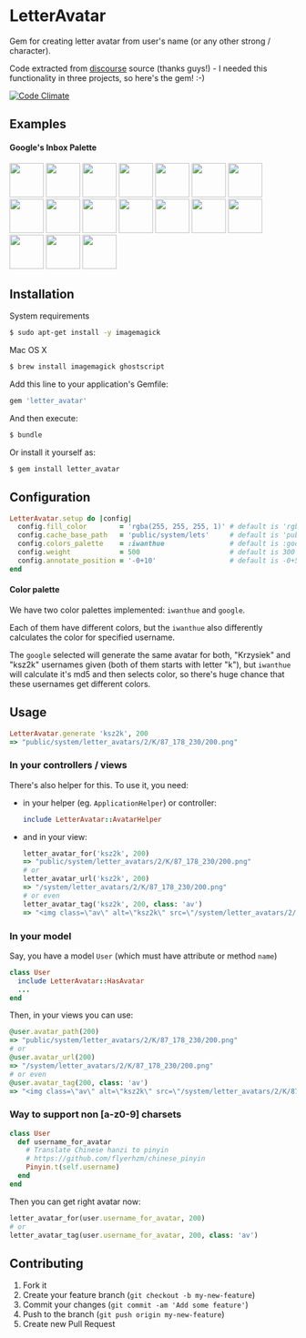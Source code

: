 # LetterAvatar

Gem for creating letter avatar from user's name (or any other strong / character).

Code extracted from [discourse](https://www.discourse.org/) source (thanks guys!) - I needed this functionality in three projects, so here's the gem! :-)

[![Code Climate](https://codeclimate.com/github/ksz2k/letter_avatar/badges/gpa.svg)](https://codeclimate.com/github/ksz2k/letter_avatar)

## Examples

#### Google's Inbox Palette

<img src="https://cloud.githubusercontent.com/assets/5518/13031513/43eefa76-d30b-11e5-8f06-85f8eb2a4fb6.png" width="60" /> <img src="https://cloud.githubusercontent.com/assets/5518/13031514/43ef6d8a-d30b-11e5-9fbc-38ae526b56b3.png" width="60" /> <img src="https://cloud.githubusercontent.com/assets/5518/13031517/43f0da12-d30b-11e5-8fef-6c7daf235a54.png" width="60" /> <img src="https://cloud.githubusercontent.com/assets/5518/13031515/43f0568c-d30b-11e5-95c5-1653361d4443.png" width="60" /> <img src="https://cloud.githubusercontent.com/assets/5518/13031512/43eebcc8-d30b-11e5-9f95-0093bfadd182.png" width="60" /> <img src="https://cloud.githubusercontent.com/assets/5518/13031516/43f0d0bc-d30b-11e5-8822-f01a6a138ff8.png" width="60" /> <img src="https://cloud.githubusercontent.com/assets/5518/13031519/44382430-d30b-11e5-96e4-bcd7ce5eb155.png" width="60" /> <img src="https://cloud.githubusercontent.com/assets/5518/13031518/44378d04-d30b-11e5-9400-55ff46b94cbe.png" width="60" /> <img src="https://cloud.githubusercontent.com/assets/5518/13031521/443a03cc-d30b-11e5-8467-9592e9dbb2ae.png" width="60" /> <img src="https://cloud.githubusercontent.com/assets/5518/13031523/443badc6-d30b-11e5-9d72-45613018cab4.png" width="60" /> <img src="https://cloud.githubusercontent.com/assets/5518/13031520/44394e14-d30b-11e5-966c-2eada89295c9.png" width="60" /> <img src="https://cloud.githubusercontent.com/assets/5518/13031522/443a71fe-d30b-11e5-88f4-37d1fd220abb.png" width="60" /> <img src="https://cloud.githubusercontent.com/assets/5518/13031525/44752b1e-d30b-11e5-8290-ed8888055e64.png" width="60" /> <img src="https://cloud.githubusercontent.com/assets/5518/13031524/4471cef6-d30b-11e5-9f4c-004f993dd27b.png" width="60" /> <img src="https://cloud.githubusercontent.com/assets/5518/13031526/4475a990-d30b-11e5-8be3-c8f4482dee03.png" width="60" /> <img src="https://cloud.githubusercontent.com/assets/5518/13031527/44772482-d30b-11e5-92f0-b9190c312d70.png" width="60" /> <img src="https://cloud.githubusercontent.com/assets/5518/13031528/447804ce-d30b-11e5-8002-9424d5474ddb.png" width="60" />

## Installation

System requirements

```bash
$ sudo apt-get install -y imagemagick
```

Mac OS X

```bash
$ brew install imagemagick ghostscript
```

Add this line to your application's Gemfile:

```ruby
gem 'letter_avatar'
```

And then execute:

```bash
$ bundle
```

Or install it yourself as:

```bash
$ gem install letter_avatar
```

## Configuration

```ruby
LetterAvatar.setup do |config|
  config.fill_color        = 'rgba(255, 255, 255, 1)' # default is 'rgba(255, 255, 255, 0.65)'
  config.cache_base_path   = 'public/system/lets'     # default is 'public/system'
  config.colors_palette    = :iwanthue                # default is :google
  config.weight            = 500                      # default is 300
  config.annotate_position = '-0+10'                  # default is -0+5
end
```

#### Color palette

We have two color palettes implemented: `iwanthue` and `google`.

Each of them have different colors, but the `iwanthue` also differently calculates the color for specified username.

The `google` selected will generate the same avatar for both, "Krzysiek" and "ksz2k" usernames given (both of them starts with letter "k"), but `iwanthue` will calculate it's md5 and then selects color, so there's huge chance that these usernames get different colors.

## Usage

```ruby
LetterAvatar.generate 'ksz2k', 200
=> "public/system/letter_avatars/2/K/87_178_230/200.png"
```

### In your controllers / views

There's also helper for this. To use it, you need:

* in your helper (eg. `ApplicationHelper`) or controller:

  ```ruby
  include LetterAvatar::AvatarHelper
  ```

* and in your view:

  ```ruby
  letter_avatar_for('ksz2k', 200)
  => "public/system/letter_avatars/2/K/87_178_230/200.png"
  # or
  letter_avatar_url('ksz2k', 200)
  => "/system/letter_avatars/2/K/87_178_230/200.png"
  # or even
  letter_avatar_tag('ksz2k', 200, class: 'av')
  => "<img class=\"av\" alt=\"ksz2k\" src=\"/system/letter_avatars/2/K/87_178_230/200.png\" />"
  ```

### In your model

Say, you have a model `User` (which must have attribute or method `name`)

```ruby
class User
  include LetterAvatar::HasAvatar
  ...
end
```

Then, in your views you can use:

```ruby
@user.avatar_path(200)
=> "public/system/letter_avatars/2/K/87_178_230/200.png"
# or
@user.avatar_url(200)
=> "/system/letter_avatars/2/K/87_178_230/200.png"
# or even
@user.avatar_tag(200, class: 'av')
=> "<img class=\"av\" alt=\"ksz2k\" src=\"/system/letter_avatars/2/K/87_178_230/200.png\" />"
```

### Way to support non [a-z0-9] charsets

```rb
class User
  def username_for_avatar
    # Translate Chinese hanzi to pinyin
    # https://github.com/flyerhzm/chinese_pinyin
    Pinyin.t(self.username)
  end
end
```

Then you can get right avatar now:

```rb
letter_avatar_for(user.username_for_avatar, 200)
# or
letter_avatar_tag(user.username_for_avatar, 200, class: 'av')
```

## Contributing

1. Fork it
2. Create your feature branch (`git checkout -b my-new-feature`)
3. Commit your changes (`git commit -am 'Add some feature'`)
4. Push to the branch (`git push origin my-new-feature`)
5. Create new Pull Request
